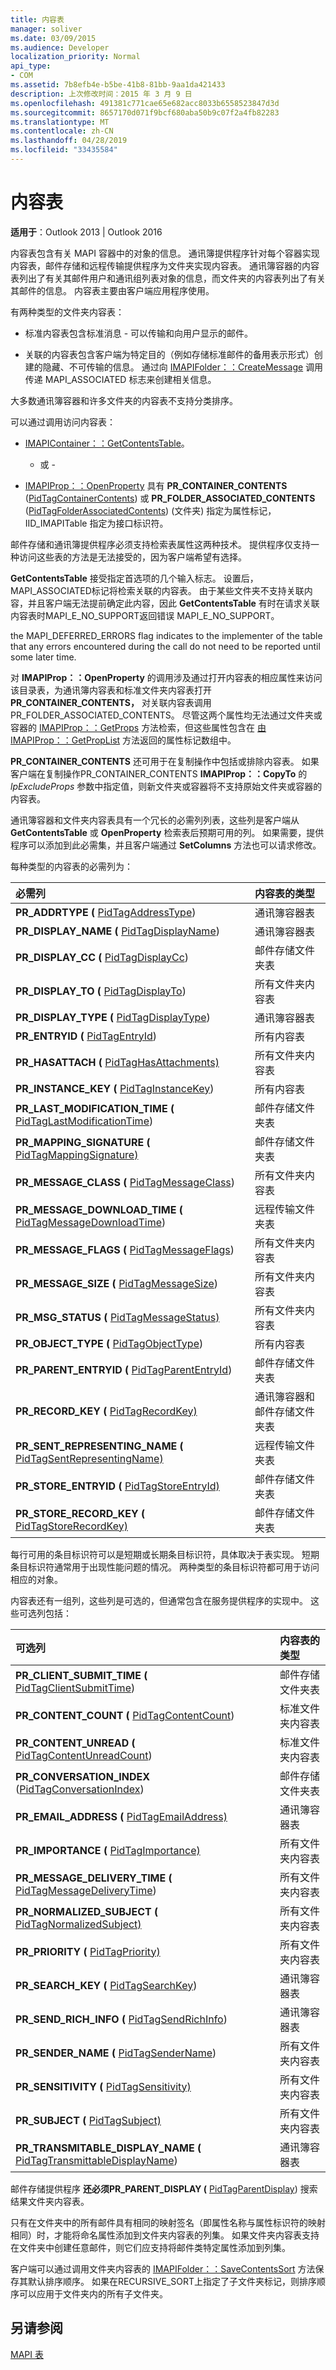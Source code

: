 ```yaml
---
title: 内容表
manager: soliver
ms.date: 03/09/2015
ms.audience: Developer
localization_priority: Normal
api_type:
- COM
ms.assetid: 7b8efb4e-b5be-41b8-81bb-9aa1da421433
description: 上次修改时间：2015 年 3 月 9 日
ms.openlocfilehash: 491381c771cae65e682acc8033b6558523847d3d
ms.sourcegitcommit: 8657170d071f9bcf680aba50b9c07f2a4fb82283
ms.translationtype: MT
ms.contentlocale: zh-CN
ms.lasthandoff: 04/28/2019
ms.locfileid: "33435584"
---
```

# <a name="contents-tables"></a>内容表

  
  
**适用于**：Outlook 2013 | Outlook 2016 
  
内容表包含有关 MAPI 容器中的对象的信息。 通讯簿提供程序针对每个容器实现内容表，邮件存储和远程传输提供程序为文件夹实现内容表。 通讯簿容器的内容表列出了有关其邮件用户和通讯组列表对象的信息，而文件夹的内容表列出了有关其邮件的信息。 内容表主要由客户端应用程序使用。 
  
有两种类型的文件夹内容表：
  
- 标准内容表包含标准消息 - 可以传输和向用户显示的邮件。 
    
- 关联的内容表包含客户端为特定目的（例如存储标准邮件的备用表示形式）创建的隐藏、不可传输的信息。 通过向 [IMAPIFolder：：CreateMessage](imapifolder-createmessage.md) 调用传递 MAPI_ASSOCIATED 标志来创建相关信息。 
    
大多数通讯簿容器和许多文件夹的内容表不支持分类排序。 
  
可以通过调用访问内容表：
  
- [IMAPIContainer：：GetContentsTable](imapicontainer-getcontentstable.md)。
    
    - 或 -
    
- [IMAPIProp：：OpenProperty](imapiprop-openproperty.md) 具有 **PR_CONTAINER_CONTENTS** ([PidTagContainerContents](pidtagcontainercontents-canonical-property.md)) 或 **PR_FOLDER_ASSOCIATED_CONTENTS** ([PidTagFolderAssociatedContents](pidtagfolderassociatedcontents-canonical-property.md))  (文件夹) 指定为属性标记，IID_IMAPITable 指定为接口标识符。
    
邮件存储和通讯簿提供程序必须支持检索表属性这两种技术。 提供程序仅支持一种访问这些表的方法是无法接受的，因为客户端希望有选择。 
  
 **GetContentsTable** 接受指定首选项的几个输入标志。 设置后，MAPI_ASSOCIATED标记将检索关联的内容表。 由于某些文件夹不支持关联内容，并且客户端无法提前确定此内容，因此 **GetContentsTable** 有时在请求关联内容表时MAPI_E_NO_SUPPORT返回错误 MAPI_E_NO_SUPPORT。 
  
the MAPI_DEFERRED_ERRORS flag indicates to the implementer of the table that any errors encountered during the call do not need to be reported until some later time. 
  
对 **IMAPIProp：：OpenProperty** 的调用涉及通过打开内容表的相应属性来访问该目录表，为通讯簿内容表和标准文件夹内容表打开 **PR_CONTAINER_CONTENTS，** 对关联内容表调用 PR_FOLDER_ASSOCIATED_CONTENTS。 尽管这两个属性均无法通过文件夹或容器的 [IMAPIProp：：GetProps](imapiprop-getprops.md) 方法检索，但这些属性包含在 [由 IMAPIProp：：GetPropList](imapiprop-getproplist.md) 方法返回的属性标记数组中。 
  
 **PR_CONTAINER_CONTENTS** 还可用于在复制操作中包括或排除内容表。 如果客户端在复制操作PR_CONTAINER_CONTENTS **IMAPIProp：：CopyTo** 的 *lpExcludeProps* 参数中指定值，则新文件夹或容器将不支持原始文件夹或容器的内容表。 
  
通讯簿容器和文件夹内容表具有一个冗长的必需列列表，这些列是客户端从 **GetContentsTable** 或 **OpenProperty** 检索表后预期可用的列。 如果需要，提供程序可以添加到此必需集，并且客户端通过 **SetColumns** 方法也可以请求修改。 
  
每种类型的内容表的必需列为：
  
|**必需列**|**内容表的类型**|
|:-----|:-----|
|**PR_ADDRTYPE (** [PidTagAddressType](pidtagaddresstype-canonical-property.md))   <br/> |通讯簿容器表  <br/> |
|**PR_DISPLAY_NAME (** [PidTagDisplayName](pidtagdisplayname-canonical-property.md))   <br/> |通讯簿容器表  <br/> |
|**PR_DISPLAY_CC (** [PidTagDisplayCc](pidtagdisplaycc-canonical-property.md))   <br/> |邮件存储文件夹表  <br/> |
|**PR_DISPLAY_TO (** [PidTagDisplayTo](pidtagdisplayto-canonical-property.md))   <br/> |所有文件夹内容表  <br/> |
|**PR_DISPLAY_TYPE (** [PidTagDisplayType](pidtagdisplaytype-canonical-property.md))   <br/> |通讯簿容器表  <br/> |
|**PR_ENTRYID (** [PidTagEntryId](pidtagentryid-canonical-property.md))   <br/> |所有内容表  <br/> |
|**PR_HASATTACH (** [PidTagHasAttachments)](pidtaghasattachments-canonical-property.md)  <br/> |所有文件夹内容表  <br/> |
|**PR_INSTANCE_KEY (** [PidTagInstanceKey](pidtaginstancekey-canonical-property.md))   <br/> |所有内容表  <br/> |
|**PR_LAST_MODIFICATION_TIME (** [PidTagLastModificationTime](pidtaglastmodificationtime-canonical-property.md))   <br/> |邮件存储文件夹表  <br/> |
|**PR_MAPPING_SIGNATURE (** [PidTagMappingSignature)](pidtagmappingsignature-canonical-property.md)  <br/> |邮件存储文件夹表  <br/> |
|**PR_MESSAGE_CLASS (** [PidTagMessageClass](pidtagmessageclass-canonical-property.md))   <br/> |所有文件夹内容表  <br/> |
|**PR_MESSAGE_DOWNLOAD_TIME (** [PidTagMessageDownloadTime](pidtagmessagedownloadtime-canonical-property.md))   <br/> |远程传输文件夹表  <br/> |
|**PR_MESSAGE_FLAGS (** [PidTagMessageFlags](pidtagmessageflags-canonical-property.md))   <br/> |所有文件夹内容表  <br/> |
|**PR_MESSAGE_SIZE (** [PidTagMessageSize](pidtagmessagesize-canonical-property.md))   <br/> |所有文件夹内容表  <br/> |
|**PR_MSG_STATUS (** [PidTagMessageStatus)](pidtagmessagestatus-canonical-property.md)  <br/> |所有文件夹内容表  <br/> |
|**PR_OBJECT_TYPE (** [PidTagObjectType](pidtagobjecttype-canonical-property.md))   <br/> |所有内容表  <br/> |
|**PR_PARENT_ENTRYID (** [PidTagParentEntryId](pidtagparententryid-canonical-property.md))   <br/> |邮件存储文件夹表  <br/> |
|**PR_RECORD_KEY (** [PidTagRecordKey)](pidtagrecordkey-canonical-property.md)  <br/> |通讯簿容器和邮件存储文件夹表  <br/> |
|**PR_SENT_REPRESENTING_NAME (** [PidTagSentRepresentingName)](pidtagsentrepresentingname-canonical-property.md)  <br/> |远程传输文件夹表  <br/> |
|**PR_STORE_ENTRYID (** [PidTagStoreEntryId)](pidtagstoreentryid-canonical-property.md)  <br/> |邮件存储文件夹表  <br/> |
|**PR_STORE_RECORD_KEY (** [PidTagStoreRecordKey)](pidtagstorerecordkey-canonical-property.md)  <br/> |邮件存储文件夹表  <br/> |
   
每行可用的条目标识符可以是短期或长期条目标识符，具体取决于表实现。 短期条目标识符通常用于出现性能问题的情况。 两种类型的条目标识符都可用于访问相应的对象。 
  
内容表还有一组列，这些列是可选的，但通常包含在服务提供程序的实现中。 这些可选列包括：
  
|**可选列**|**内容表的类型**|
|:-----|:-----|
|**PR_CLIENT_SUBMIT_TIME (** [PidTagClientSubmitTime](pidtagclientsubmittime-canonical-property.md))   <br/> |邮件存储文件夹表  <br/> |
|**PR_CONTENT_COUNT (** [PidTagContentCount](pidtagcontentcount-canonical-property.md))   <br/> |标准文件夹内容表  <br/> |
|**PR_CONTENT_UNREAD (** [PidTagContentUnreadCount](pidtagcontentunreadcount-canonical-property.md))   <br/> |标准文件夹内容表  <br/> |
|**PR_CONVERSATION_INDEX** ([PidTagConversationIndex](pidtagconversationindex-canonical-property.md))  <br/> |邮件存储文件夹表  <br/> |
|**PR_EMAIL_ADDRESS (** [PidTagEmailAddress)](pidtagemailaddress-canonical-property.md)  <br/> |通讯簿容器表  <br/> |
|**PR_IMPORTANCE (** [PidTagImportance)](pidtagimportance-canonical-property.md)  <br/> |所有文件夹内容表  <br/> |
|**PR_MESSAGE_DELIVERY_TIME (** [PidTagMessageDeliveryTime](pidtagmessagedeliverytime-canonical-property.md))   <br/> |所有文件夹内容表  <br/> |
|**PR_NORMALIZED_SUBJECT (** [PidTagNormalizedSubject)](pidtagnormalizedsubject-canonical-property.md)  <br/> |所有文件夹内容表  <br/> |
|**PR_PRIORITY (** [PidTagPriority)](pidtagpriority-canonical-property.md)  <br/> |所有文件夹内容表  <br/> |
|**PR_SEARCH_KEY (** [PidTagSearchKey](pidtagsearchkey-canonical-property.md))   <br/> |通讯簿容器表  <br/> |
|**PR_SEND_RICH_INFO (** [PidTagSendRichInfo](pidtagsendrichinfo-canonical-property.md))   <br/> |通讯簿容器表  <br/> |
|**PR_SENDER_NAME (** [PidTagSenderName](pidtagsendername-canonical-property.md))   <br/> |所有文件夹内容表  <br/> |
|**PR_SENSITIVITY (** [PidTagSensitivity)](pidtagsensitivity-canonical-property.md)  <br/> |所有文件夹内容表  <br/> |
|**PR_SUBJECT (** [PidTagSubject)](pidtagsubject-canonical-property.md)  <br/> |所有文件夹内容表  <br/> |
|**PR_TRANSMITABLE_DISPLAY_NAME (** [PidTagTransmittableDisplayName](pidtagtransmittabledisplayname-canonical-property.md))   <br/> |通讯簿容器表  <br/> |
   
邮件存储提供程序 **还必须PR_PARENT_DISPLAY (** [PidTagParentDisplay](pidtagparentdisplay-canonical-property.md)) 搜索结果文件夹内容表。
  
只有在文件夹中的所有邮件具有相同的映射签名（即属性名称与属性标识符的映射相同）时，才能将命名属性添加到文件夹内容表的列集。 如果文件夹内容表支持在文件夹中创建任意邮件，则它们应支持将邮件类特定属性添加到列集。
  
客户端可以通过调用文件夹内容表的 [IMAPIFolder：：SaveContentsSort](imapifolder-savecontentssort.md) 方法保存其默认排序顺序。 如果在RECURSIVE_SORT上指定了子文件夹标记，则排序顺序可以应用于文件夹内的所有子文件夹。 
  
## <a name="see-also"></a>另请参阅



[MAPI 表](mapi-tables.md)

